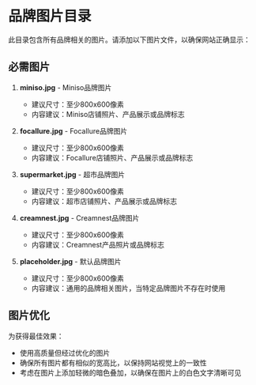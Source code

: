 # 品牌图片目录

此目录包含所有品牌相关的图片。请添加以下图片文件，以确保网站正确显示：

## 必需图片

1. **miniso.jpg** - Miniso品牌图片
   - 建议尺寸：至少800x600像素
   - 内容建议：Miniso店铺照片、产品展示或品牌标志

2. **focallure.jpg** - Focallure品牌图片
   - 建议尺寸：至少800x600像素
   - 内容建议：Focallure店铺照片、产品展示或品牌标志

3. **supermarket.jpg** - 超市品牌图片
   - 建议尺寸：至少800x600像素
   - 内容建议：超市店铺照片、产品展示或品牌标志

4. **creamnest.jpg** - Creamnest品牌图片
   - 建议尺寸：至少800x600像素
   - 内容建议：Creamnest产品照片或品牌标志

5. **placeholder.jpg** - 默认品牌图片
   - 建议尺寸：至少800x600像素
   - 内容建议：通用的品牌相关图片，当特定品牌图片不存在时使用

## 图片优化

为获得最佳效果：
- 使用高质量但经过优化的图片
- 确保所有图片都有相似的宽高比，以保持网站视觉上的一致性
- 考虑在图片上添加轻微的暗色叠加，以确保在图片上的白色文字清晰可见 